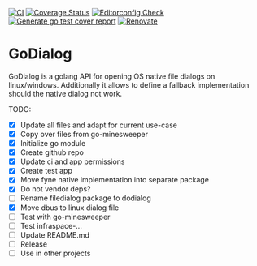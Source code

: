 [![CI](https://github.com/heathcliff26/godialog/actions/workflows/ci.yaml/badge.svg?event=push)](https://github.com/heathcliff26/godialog/actions/workflows/ci.yaml)
[![Coverage Status](https://coveralls.io/repos/github/heathcliff26/godialog/badge.svg)](https://coveralls.io/github/heathcliff26/godialog)
[![Editorconfig Check](https://github.com/heathcliff26/godialog/actions/workflows/editorconfig-check.yaml/badge.svg?event=push)](https://github.com/heathcliff26/godialog/actions/workflows/editorconfig-check.yaml)
[![Generate go test cover report](https://github.com/heathcliff26/godialog/actions/workflows/go-testcover-report.yaml/badge.svg)](https://github.com/heathcliff26/godialog/actions/workflows/go-testcover-report.yaml)
[![Renovate](https://github.com/heathcliff26/godialog/actions/workflows/renovate.yaml/badge.svg)](https://github.com/heathcliff26/godialog/actions/workflows/renovate.yaml)

# GoDialog

GoDialog is a golang API for opening OS native file dialogs on linux/windows. Additionally it allows to define a fallback implementation should the native dialog not work.

TODO:
- [x] Update all files and adapt for current use-case
- [x] Copy over files from go-minesweeper
- [x] Initialize go module
- [x] Create github repo
- [x] Update ci and app permissions
- [x] Create test app
- [x] Move fyne native implementation into separate package
- [x] Do not vendor deps?
- [ ] Rename filedialog package to dodialog
- [x] Move dbus to linux dialog file
- [ ] Test with go-minesweeper
- [ ] Test infraspace-...
- [ ] Update README.md
- [ ] Release
- [ ] Use in other projects
